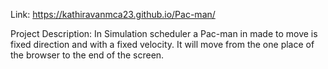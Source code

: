 

Link: https://kathiravanmca23.github.io/Pac-man/

Project Description:
In Simulation scheduler a Pac-man in made to move is fixed direction and with a fixed velocity. It will move from the one place of the browser to the end of the screen.
